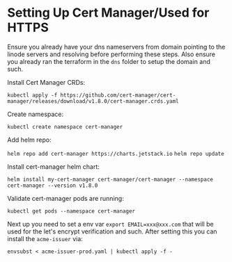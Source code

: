 # Setting Up Cert Manager/Used for HTTPS
Ensure you already have your dns nameservers from domain pointing to the linode servers and resolving before performing these steps.  Also ensure you already ran the terraform in the `dns` folder to setup the domain and such.

Install Cert Manager CRDs:

`kubectl apply -f https://github.com/cert-manager/cert-manager/releases/download/v1.8.0/cert-manager.crds.yaml`

Create namespace:

`kubectl create namespace cert-manager`

Add helm repo:

`helm repo add cert-manager https://charts.jetstack.io`
`helm repo update`

Install cert-manager helm chart:

`helm install my-cert-manager cert-manager/cert-manager --namespace cert-manager --version v1.8.0`

Validate cert-manager pods are running:

`kubectl get pods --namespace cert-manager`

Next up you need to set a env var `export EMAIL=xxx@xxx.com` that will be used for the let's encrypt verification and such.  After setting this you can install the `acme-issuer` via:

`envsubst < acme-issuer-prod.yaml | kubectl apply -f -`